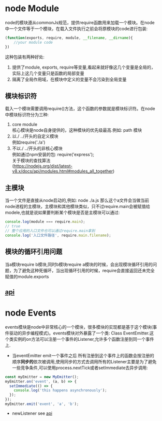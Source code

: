 # node Module
node的模块遵从commonJs规范，提供require函数用来加载一个模块。在node中一个文件等于一个模块，在载入文件执行之前会将原模块的code进行包装:
```js
(function(exports, require, module, __filename, __dirname){
    //your module code
})
```
这种包装有两种好处:
1. 提供了module, exports, require等变量,看起来就好像这几个变量是全局的，实际上这几个变量只是函数的局部变量
2. 隔离了全局作用域，在模块中定义的变量不会污染到全局变量  
## 模块标识符 
载入一个模块需要调用require()方法，这个函数的参数就是模块标识符。在node中模块标识符分为三种:
1. core module  
核心模块是node自身提供的，这种模块的优先级最高.例如: path 模块
2. 以./ ../开头的自定义模块  
例如require('./a')
3. 不以./ ../开头的非核心模块  
例如通过npm安装的包: require('express');  
关于模块的查找算法     
(https://nodejs.org/dist/latest-v8.x/docs/api/modules.html#modules_all_together)  

## 主模块  
当一个文件是直接从node启动的,例如: node ./a.js 那么这个a文件会当做当前node进程的主模块，主模块和其他模块类似，只不过require.main会被赋值给modele,也就是说如果要判断某个模块是否是主模块可以通过:
```js
console.log(module === require.main);
// true
// 整个应用的入口文件也可以通过require.main拿到
console.log('入口文件路径', require.main.filename);
```  
## 模块的循环引用问题 
当a模块require b模块,同时b模块require a模块的时候，会出现模块循环引用的问题，为了避免这种死循环，当出现循环引用的时候，require会直接返回还未完全赋值的module.exports
## [api](https://nodejs.org/dist/latest-v8.x/docs/api/modules.html#modules_the_module_scope)
# node Events
events模块是node中非常核心的一个模块，很多模块的实现都是基于这个模块(事件驱动的异步编程模式)。events模块对外暴露了一个类: Class EventEmitter.这个类实例的on方法可以注册一个事件的Listener,允许多个函数注册到同一个事件上.
- 当eventEmitter emit一个事件之后 所有注册到这个事件上的函数会按注册的顺序**同步的**依次被调用,使用同步的方式去调用所有的Listener主要是为了避免一些竞争条件,可以使用process.nextTick或者setImmediate去异步调用:
```js
const myEmitter = new MyEmitter();
myEmitter.on('event', (a, b) => {
  setImmediate(() => {
    console.log('this happens asynchronously');
  });
});
myEmitter.emit('event', 'a', 'b');
```
- newListener see [api](https://nodejs.org/dist/latest-v8.x/docs/api/events.html#events_event_newlistener)


